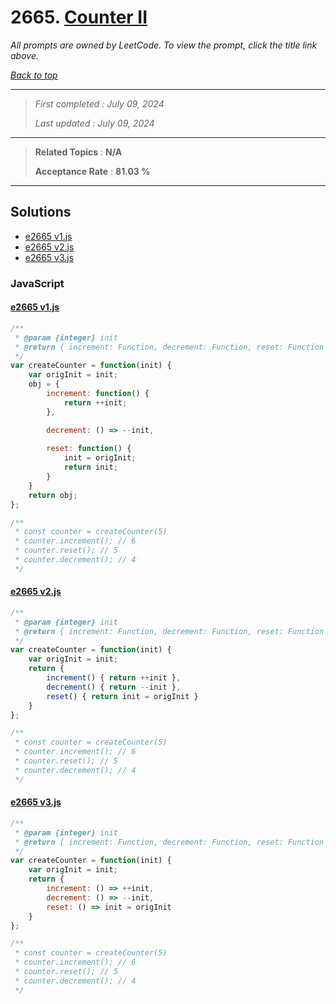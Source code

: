 # 2665. [Counter II](<https://leetcode.com/problems/counter-ii>)

*All prompts are owned by LeetCode. To view the prompt, click the title link above.*

*[Back to top](<../README.md>)*

------

> *First completed : July 09, 2024*
>
> *Last updated : July 09, 2024*

------

> **Related Topics** : **N/A**
>
> **Acceptance Rate** : **81.03 %**

------

## Solutions

- [e2665 v1.js](<../my-submissions/e2665 v1.js>)
- [e2665 v2.js](<../my-submissions/e2665 v2.js>)
- [e2665 v3.js](<../my-submissions/e2665 v3.js>)
### JavaScript
#### [e2665 v1.js](<../my-submissions/e2665 v1.js>)
```JavaScript
/**
 * @param {integer} init
 * @return { increment: Function, decrement: Function, reset: Function }
 */
var createCounter = function(init) {
    var origInit = init;
    obj = {
        increment: function() {
            return ++init;
        },

        decrement: () => --init,
        
        reset: function() {
            init = origInit;
            return init;
        }
    }
    return obj;
};

/**
 * const counter = createCounter(5)
 * counter.increment(); // 6
 * counter.reset(); // 5
 * counter.decrement(); // 4
 */
```

#### [e2665 v2.js](<../my-submissions/e2665 v2.js>)
```JavaScript
/**
 * @param {integer} init
 * @return { increment: Function, decrement: Function, reset: Function }
 */
var createCounter = function(init) {
    var origInit = init;
    return {
        increment() { return ++init },
        decrement() { return --init },
        reset() { return init = origInit }
    }
};

/**
 * const counter = createCounter(5)
 * counter.increment(); // 6
 * counter.reset(); // 5
 * counter.decrement(); // 4
 */
```

#### [e2665 v3.js](<../my-submissions/e2665 v3.js>)
```JavaScript
/**
 * @param {integer} init
 * @return { increment: Function, decrement: Function, reset: Function }
 */
var createCounter = function(init) {
    var origInit = init;
    return {
        increment: () => ++init,
        decrement: () => --init,
        reset: () => init = origInit
    }
};

/**
 * const counter = createCounter(5)
 * counter.increment(); // 6
 * counter.reset(); // 5
 * counter.decrement(); // 4
 */
```


